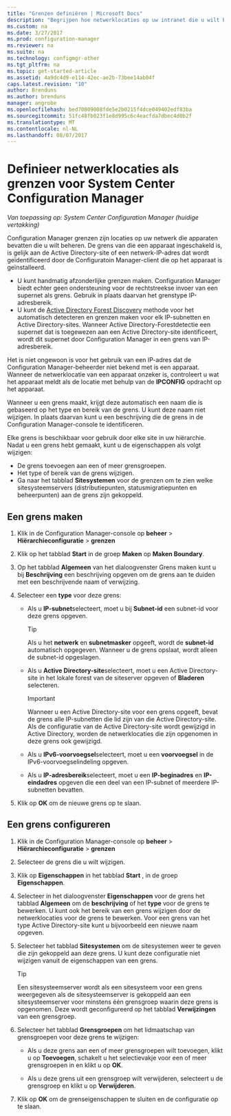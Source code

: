 ```yaml
---
title: "Grenzen definiëren | Microsoft Docs"
description: "Begrijpen hoe netwerklocaties op uw intranet die u wilt beheren apparaten kan bevatten definiëren."
ms.custom: na
ms.date: 3/27/2017
ms.prod: configuration-manager
ms.reviewer: na
ms.suite: na
ms.technology: configmgr-other
ms.tgt_pltfrm: na
ms.topic: get-started-article
ms.assetid: 4a9dc4d9-e114-42ec-ae2b-73bee14ab04f
caps.latest.revision: "10"
author: Brenduns
ms.author: brenduns
manager: angrobe
ms.openlocfilehash: bed70809008fde5e2b0215f4dce049402edf83ba
ms.sourcegitcommit: 51fc48fb023f1e8d995c6c4eacfda7dbec4d0b2f
ms.translationtype: MT
ms.contentlocale: nl-NL
ms.lasthandoff: 08/07/2017
---
```

# <a name="define-network-locations-as-boundaries-for-system-center-configuration-manager"></a>Definieer netwerklocaties als grenzen voor System Center Configuration Manager

*Van toepassing op: System Center Configuration Manager (huidige vertakking)*

Configuration Manager grenzen zijn locaties op uw netwerk die apparaten bevatten die u wilt beheren. De grens van die een apparaat ingeschakeld is, is gelijk aan de Active Directory-site of een netwerk-IP-adres dat wordt geïdentificeerd door de Configuratoin Manager-client die op het apparaat is geïnstalleerd.
 - U kunt handmatig afzonderlijke grenzen maken. Configuration Manager biedt echter geen ondersteuning voor de rechtstreekse invoer van een supernet als grens. Gebruik in plaats daarvan het grenstype IP-adresbereik.
 - U kunt de [Active Directory Forest Discovery](../../../../core/servers/deploy/configure/about-discovery-methods.md#bkmk_aboutForest) methode voor het automatisch detecteren en grenzen maken voor elk IP-subnetten en Active Directory-sites. Wanneer Active Directory-Forestdetectie een supernet dat is toegewezen aan een Active Directory-site identificeert, wordt dit supernet door Configuration Manager in een grens van IP-adresbereik.  

Het is niet ongewoon is voor het gebruik van een IP-adres dat de Configuration Manager-beheerder niet bekend met is een apparaat. Wanneer de netwerklocatie van een apparaat onzeker is, controleert u wat het apparaat meldt als de locatie met behulp van de **IPCONFIG** opdracht op het apparaat.  

Wanneer u een grens maakt, krijgt deze automatisch een naam die is gebaseerd op het type en bereik van de grens. U kunt deze naam niet wijzigen. In plaats daarvan kunt u een beschrijving die de grens in de Configuration Manager-console te identificeren.  

Elke grens is beschikbaar voor gebruik door elke site in uw hiërarchie. Nadat u een grens hebt gemaakt, kunt u de eigenschappen als volgt wijzigen:  
-   De grens toevoegen aan een of meer grensgroepen.  
-   Het type of bereik van de grens wijzigen.  
-   Ga naar het tabblad **Sitesystemen** voor de grenzen om te zien welke sitesysteemservers (distributiepunten, statusmigratiepunten en beheerpunten) aan de grens zijn gekoppeld.  

## <a name="to-create-a-boundary"></a>Een grens maken  

1.  Klik in de Configuration Manager-console op **beheer** > **Hiërarchieconfiguratie** > **grenzen**  

2.  Klik op het tabblad **Start** in de groep **Maken** op **Maken Boundary**.  

3.  Op het tabblad **Algemeen** van het dialoogvenster Grens maken kunt u bij **Beschrijving** een beschrijving opgeven om de grens aan te duiden met een beschrijvende naam of verwijzing.  

4.  Selecteer een **type** voor deze grens:  

    -   Als u **IP-subnet**selecteert, moet u bij **Subnet-id** een subnet-id voor deze grens opgeven.  
        > [!TIP]  
        >  Als u het **netwerk** en **subnetmasker** opgeeft, wordt de **subnet-id** automatisch opgegeven. Wanneer u de grens opslaat, wordt alleen de subnet-id opgeslagen.  

    -   Als u **Active Directory-site**selecteert, moet u een Active Directory-site in het lokale forest van de siteserver opgeven of **Bladeren** selecteren.  

        > [!IMPORTANT]  
        >  Wanneer u een Active Directory-site voor een grens opgeeft, bevat de grens alle IP-subnetten die lid zijn van die Active Directory-site. Als de configuratie van de Active Directory-site wordt gewijzigd in Active Directory, worden de netwerklocaties die zijn opgenomen in deze grens ook gewijzigd.  

    -   Als u **IPv6-voorvoegsel**selecteert, moet u een **voorvoegsel** in de IPv6-voorvoegselindeling opgeven.  

    -   Als u **IP-adresbereik**selecteert, moet u een **IP-beginadres** en **IP-eindadres** opgeven die een deel van een IP-subnet of meerdere IP-subnetten bevatten.    

5.  Klik op **OK** om de nieuwe grens op te slaan.  

## <a name="to-configure-a-boundary"></a>Een grens configureren  

1.  Klik in de Configuration Manager-console op **beheer** > **Hiërarchieconfiguratie** > **grenzen**  

2.  Selecteer de grens die u wilt wijzigen.  

3.  Klik op **Eigenschappen** in het tabblad **Start** , in de groep **Eigenschappen**.  

4.  Selecteer in het dialoogvenster **Eigenschappen** voor de grens het tabblad **Algemeen** om de **beschrijving** of het **type** voor de grens te bewerken. U kunt ook het bereik van een grens wijzigen door de netwerklocaties voor de grens te bewerken. Voor een grens van het type Active Directory-site kunt u bijvoorbeeld een nieuwe naam opgeven.  

5.  Selecteer het tabblad **Sitesystemen** om de sitesystemen weer te geven die zijn gekoppeld aan deze grens. U kunt deze configuratie niet wijzigen vanuit de eigenschappen van een grens.  

    > [!TIP]  
    >  Een sitesysteemserver wordt als een sitesysteem voor een grens weergegeven als de sitesysteemserver is gekoppeld aan een sitesysteemserver voor minstens één grensgroep waarin deze grens is opgenomen. Deze wordt geconfigureerd op het tabblad **Verwijzingen** van een grensgroep.  

6.  Selecteer het tabblad **Grensgroepen** om het lidmaatschap van grensgroepen voor deze grens te wijzigen:  

    -   Als u deze grens aan een of meer grensgroepen wilt toevoegen, klikt u op **Toevoegen**, schakelt u het selectievakje voor een of meer grensgroepen in en klikt u op **OK**.  

    -   Als u deze grens uit een grensgroep wilt verwijderen, selecteert u de grensgroep en klikt u op **Verwijderen**.  

7.  Klik op **OK** om de grenseigenschappen te sluiten en de configuratie op te slaan.  
